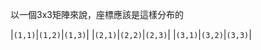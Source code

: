 以一個3x3矩陣來說，座標應該是這樣分布的

|`(1,1)`|`(1,2)`|`(1,3)`|
|`(2,1)`|`(2,2)`|`(2,3)`|
|`(3,1)`|`(3,2)`|`(3,3)`|
